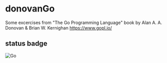# donovanGo

Some excercises from "The Go Programming Language" book by Alan A. A. Donovan & Brian W. Kernighan
https://www.gopl.io/

## status badge

![Go](https://github.com/toffguy77/donovanGo/workflows/Go/badge.svg?branch=master)

